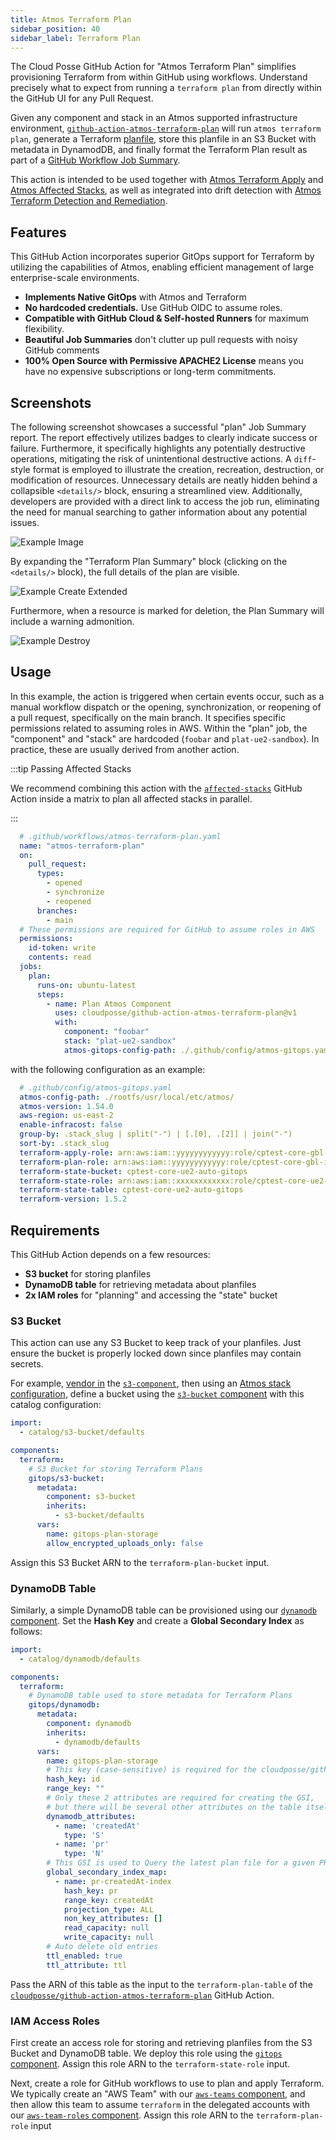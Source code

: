```yaml
---
title: Atmos Terraform Plan
sidebar_position: 40
sidebar_label: Terraform Plan
---
```


The Cloud Posse GitHub Action for "Atmos Terraform Plan" simplifies provisioning Terraform from within GitHub using workflows. Understand precisely what to expect from running a `terraform plan` from directly within the GitHub UI for any Pull Request.

Given any component and stack in an Atmos supported infrastructure environment, [`github-action-atmos-terraform-plan`](https://github.com/cloudposse/github-action-atmos-terraform-plan) will run `atmos terraform plan`, generate a Terraform [planfile](https://developer.hashicorp.com/terraform/tutorials/automation/automate-terraform), store this planfile in an S3 Bucket with metadata in DynamodDB, and finally format the Terraform Plan result as part of a [GitHub Workflow Job Summary](https://github.blog/2022-05-09-supercharging-github-actions-with-job-summaries/).

This action is intended to be used together with [Atmos Terraform Apply](/integrations/github-actions/atmos-terraform-apply) and [Atmos Affected Stacks](/integrations/github-actions/affected-stacks), as well as integrated into drift detection with [Atmos Terraform Detection and Remediation](/integrations/github-actions/atmos-terraform-drift-detection).

## Features

This GitHub Action incorporates superior GitOps support for Terraform by utilizing the capabilities of Atmos, enabling efficient management of large enterprise-scale environments.

* **Implements Native GitOps** with Atmos and Terraform
* **No hardcoded credentials.** Use GitHub OIDC to assume roles.
* **Compatible with GitHub Cloud & Self-hosted Runners** for maximum flexibility. 
* **Beautiful Job Summaries** don't clutter up pull requests with noisy GitHub comments
* **100% Open Source with Permissive APACHE2 License** means you have no expensive subscriptions or long-term commitments.


## Screenshots

The following screenshot showcases a successful "plan" Job Summary report. The report effectively utilizes badges to clearly indicate success or failure. Furthermore, it specifically highlights any potentially destructive operations, mitigating the risk of unintentional destructive actions. A `diff`-style format is employed to illustrate the creation, recreation, destruction, or modification of resources. Unnecessary details are neatly hidden behind a collapsible `<details/>` block, ensuring a streamlined view. Additionally, developers are provided with a direct link to access the job run, eliminating the need for manual searching to gather information about any potential issues.

![Example Image](/img/github-actions/create.png)

By expanding the "Terraform Plan Summary" block (clicking on the `<details/>` block), the full details of the plan are visible.

![Example Create Extended](/img/github-actions/create-extended.png)

Furthermore, when a resource is marked for deletion, the Plan Summary will include a warning admonition.

![Example Destroy](/img/github-actions/destroy.png)

## Usage

In this example, the action is triggered when certain events occur, such as a manual workflow dispatch or the opening, synchronization, or reopening of a pull request, specifically on the main branch. It specifies specific permissions related to assuming roles in AWS. Within the "plan" job, the "component" and "stack" are hardcoded (`foobar` and `plat-ue2-sandbox`). In practice, these are usually derived from another action. 

:::tip Passing Affected Stacks

We recommend combining this action with the [`affected-stacks`](/integrations/github-actions/affected-stacks) GitHub Action inside a matrix to plan all affected stacks in parallel.

:::


```yaml
  # .github/workflows/atmos-terraform-plan.yaml
  name: "atmos-terraform-plan"
  on:
    pull_request:
      types:
        - opened
        - synchronize
        - reopened
      branches:
        - main
  # These permissions are required for GitHub to assume roles in AWS
  permissions:
    id-token: write
    contents: read
  jobs:
    plan:
      runs-on: ubuntu-latest
      steps:
        - name: Plan Atmos Component
          uses: cloudposse/github-action-atmos-terraform-plan@v1
          with:
            component: "foobar"
            stack: "plat-ue2-sandbox"
            atmos-gitops-config-path: ./.github/config/atmos-gitops.yaml
```

with the following configuration as an example:

```yaml
  # .github/config/atmos-gitops.yaml
  atmos-config-path: ./rootfs/usr/local/etc/atmos/
  atmos-version: 1.54.0
  aws-region: us-east-2
  enable-infracost: false
  group-by: .stack_slug | split("-") | [.[0], .[2]] | join("-")
  sort-by: .stack_slug
  terraform-apply-role: arn:aws:iam::yyyyyyyyyyyy:role/cptest-core-gbl-identity-gitops
  terraform-plan-role: arn:aws:iam::yyyyyyyyyyyy:role/cptest-core-gbl-identity-gitops
  terraform-state-bucket: cptest-core-ue2-auto-gitops
  terraform-state-role: arn:aws:iam::xxxxxxxxxxxx:role/cptest-core-ue2-auto-gitops-gha
  terraform-state-table: cptest-core-ue2-auto-gitops
  terraform-version: 1.5.2
```

## Requirements

This GitHub Action depends on a few resources:
* **S3 bucket** for storing planfiles
* **DynamoDB table** for retrieving metadata about planfiles
* **2x IAM roles** for "planning" and accessing the "state" bucket

### S3 Bucket

This action can use any S3 Bucket to keep track of your planfiles. Just ensure the bucket is properly locked down since planfiles may contain secrets.

For example, [vendor in](/core-concepts/components/vendoring) the [`s3-component`](https://docs.cloudposse.com/components/library/aws/s3-bucket/), then using an [Atmos stack configuration](/core-concepts/stacks/), define a bucket using the [`s3-bucket` component](https://github.com/cloudposse/terraform-aws-components/tree/main/modules/s3-bucket) with this catalog configuration:

```yaml
import:
  - catalog/s3-bucket/defaults

components:
  terraform:
    # S3 Bucket for storing Terraform Plans
    gitops/s3-bucket:
      metadata:
        component: s3-bucket
        inherits:
          - s3-bucket/defaults
      vars:
        name: gitops-plan-storage
        allow_encrypted_uploads_only: false
```


Assign this S3 Bucket ARN to the `terraform-plan-bucket` input.

### DynamoDB Table

Similarly, a simple DynamoDB table can be provisioned using our [`dynamodb` component](https://docs.cloudposse.com/components/library/aws/dynamodb/). Set the **Hash Key** and create a **Global Secondary Index** as follows:

```yaml
import:
  - catalog/dynamodb/defaults

components:
  terraform:
    # DynamoDB table used to store metadata for Terraform Plans
    gitops/dynamodb:
      metadata:
        component: dynamodb
        inherits:
          - dynamodb/defaults
      vars:
        name: gitops-plan-storage
        # This key (case-sensitive) is required for the cloudposse/github-action-terraform-plan-storage action
        hash_key: id
        range_key: ""
        # Only these 2 attributes are required for creating the GSI, 
        # but there will be several other attributes on the table itself
        dynamodb_attributes:
          - name: 'createdAt'
            type: 'S'
          - name: 'pr'
            type: 'N'
        # This GSI is used to Query the latest plan file for a given PR.
        global_secondary_index_map:
          - name: pr-createdAt-index
            hash_key: pr
            range_key: createdAt
            projection_type: ALL
            non_key_attributes: []
            read_capacity: null
            write_capacity: null
        # Auto delete old entries
        ttl_enabled: true
        ttl_attribute: ttl
```

Pass the ARN of this table as the input to the `terraform-plan-table` of the [`cloudposse/github-action-atmos-terraform-plan`](https://github.com/cloudposse/github-action-atmos-terraform-plan) GitHub Action.

### IAM Access Roles

First create an access role for storing and retrieving planfiles from the S3 Bucket and DynamoDB table. We deploy this role using the [`gitops` component](https://docs.cloudposse.com/components/library/aws/gitops/). Assign this role ARN to the `terraform-state-role` input.

Next, create a role for GitHub workflows to use to plan and apply Terraform. We typically create an "AWS Team" with our [`aws-teams` component](https://docs.cloudposse.com/components/library/aws/aws-teams/), and then allow this team to assume `terraform` in the delegated accounts with our [`aws-team-roles` component](https://docs.cloudposse.com/components/library/aws/aws-team-roles/). Assign this role ARN to the `terraform-plan-role` input
